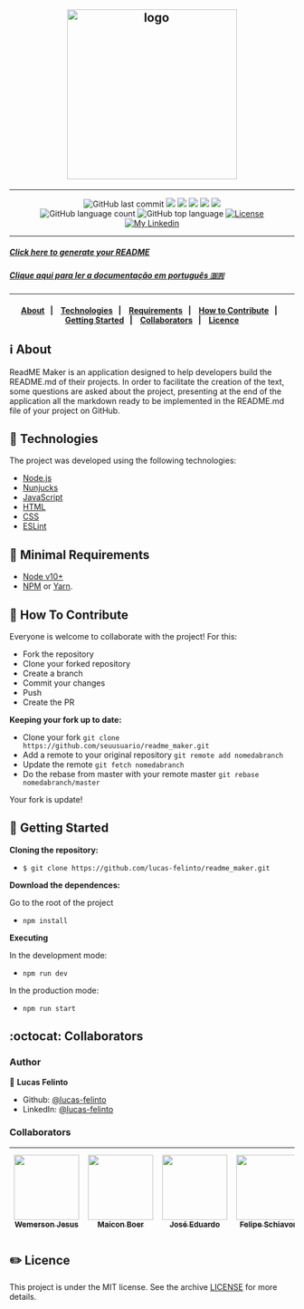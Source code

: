 <h2 align="center">
  <img alt="logo" src="https://dewey.tailorbrands.com/production/brand_version_mockup_image/27/3281058027_05984fd9-6968-4e21-9f5c-00c74f0639e1.png?cb=1594158879" width="300" heigth="200" />
</h2>

---

<p align="center">
  <img alt="GitHub last commit" src="https://img.shields.io/github/last-commit/lucas-felinto/readme_maker">
  <img src="https://img.shields.io/badge/node-%3E%3D%2010.0.0-brightgreen">
  <img src="https://img.shields.io/badge/website-up-brightgreen">
  <img src="https://img.shields.io/github/issues/lucas-felinto/readme_maker">
  <img src="https://img.shields.io/github/issues-closed-raw/lucas-felinto/readme_maker">
  <img src="https://img.shields.io/github/issues-pr-closed-raw/lucas-felinto/readme_maker">
  </br>
  <img alt="GitHub language count" src="https://img.shields.io/github/languages/count/lucas-felinto/readme_maker">
  <img alt="GitHub top language" src="https://img.shields.io/github/languages/top/lucas-felinto/readme_maker">
  <a href="LICENSE">
    <img alt="License" src="https://img.shields.io/badge/license-MIT-%23F8952D">
  </a>
  </br>
  <a href="https://www.linkedin.com/in/lucas-felinto/">
    <img alt="My Linkedin" src="https://img.shields.io/badge/lucasfelinto-%230077B5?style=social&logo=linkedin">
  </a>
</p>

---

##### [Click here to generate your README](https://readme-maker.up.railway.app/)
##### [Clique aqui para ler a documentação em português 🇧🇷](https://github.com/lucas-felinto/readme_maker/blob/master/README-pt.md)

---

<h4 align="center">
  <a href="#information_source-about">About</a>&nbsp;&nbsp;&nbsp;|&nbsp;&nbsp;&nbsp;
  <a href="#rocket-technologies">Technologies</a>&nbsp;&nbsp;&nbsp;|&nbsp;&nbsp;&nbsp;
  <a href="#seedling-minimal-requirements">Requirements</a>&nbsp;&nbsp;&nbsp;|&nbsp;&nbsp;&nbsp;
  <a href="#link-how-to-contribute">How to Contribute</a>&nbsp;&nbsp;&nbsp;|&nbsp;&nbsp;&nbsp;
  <a href="#beginner-getting-started">Getting Started</a>&nbsp;&nbsp;&nbsp;|&nbsp;&nbsp;&nbsp;
  <a href="#octocat-collaborators">Collaborators</a>&nbsp;&nbsp;&nbsp;|&nbsp;&nbsp;&nbsp;
  <a href="#pencil2-licence">Licence</a>
</h4>

## :information_source: About

ReadME Maker is an application designed to help developers build the README.md of their projects. In order to facilitate the creation of the text, some questions are asked about the project, presenting at the end of the application all the markdown ready to be implemented in the README.md file of your project on GitHub.

## :rocket: Technologies

The project was developed using the following technologies:

- [Node.js](https://nodejs.org/)
- [Nunjucks](https://mozilla.github.io/nunjucks/)
- [JavaScript](https://www.javascript.com/)
- [HTML](https://www.w3schools.com/html/)
- [CSS](https://www.w3schools.com/css/)
- [ESLint](https://eslint.org/)

## :seedling: Minimal Requirements

- [Node v10+](https://nodejs.org/en/docs/)
- [NPM](https://www.npmjs.com/) or [Yarn](https://classic.yarnpkg.com/en/docs/).

## :link: How To Contribute

Everyone is welcome to collaborate with the project! For this:

- Fork the repository
- Clone your forked repository
- Create a branch
- Commit your changes
- Push
- Create the PR

<b>Keeping your fork up to date:</b>

- Clone your fork
  `git clone https://github.com/seuusuario/readme_maker.git`
- Add a remote to your original repository
  `git remote add nomedabranch`
- Update the remote
  `git fetch nomedabranch`
- Do the rebase from master with your remote master
  `git rebase nomedabranch/master`

Your fork is update!

## :beginner: Getting Started

<b>Cloning the repository:</b>

- `$ git clone https://github.com/lucas-felinto/readme_maker.git`

<b>Download the dependences:</b>

<p>Go to the root of the project</p>

- `npm install`

<b>Executing</b>

In the development mode:

- `npm run dev`

In the production mode:

- `npm run start`

## :octocat: Collaborators

### Author

👤 **Lucas Felinto**

* Github: [@lucas-felinto](https://github.com/lucas-felinto)
* LinkedIn: [@lucas-felinto](https://linkedin.com/in/lucas-felinto)

### Collaborators

| [<img src="https://avatars1.githubusercontent.com/u/57813174?s=460&u=b945fd8ddf70b205101773a7ab47b1a07576af7c&v=4" width=115><br><sub>Wemerson Jesus</sub>](https://github.com/wejesuss) | [<img src="https://avatars0.githubusercontent.com/u/36867823?s=460&u=247143eb1bccd7a98f86439d4b25da2917062153&v=4" width=115><br><sub>Maicon Boer</sub>](https://github.com/maiconboer) | [<img src="https://avatars0.githubusercontent.com/u/54115624?s=460&u=36c750bc965fde8a88dedbd0aef8c985c3fde0ab&v=4" width=115><br><sub>José Eduardo</sub>](https://github.com/jerp86) | [<img src="https://avatars2.githubusercontent.com/u/56521973?s=460&u=fdcfb7f2c627adc5acb808a00cb9994210d5d3ba&v=4" width=115><br><sub>Felipe Schiavon</sub>](https://github.com/FehSchiavon) | [<img src="https://avatars0.githubusercontent.com/u/34798570?s=460&u=dad702ca711453000d7029f460a59f732db3bc21&v=4" width=115><br><sub>Vinicius Kammradt</sub>](https://github.com/kammradt) |
| :--------------------------------------------------------------------------------------------------------------------------------------------------------------------------------------: | :-------------------------------------------------------------------------------------------------------------------------------------------------------------------------------------: | :----------------------------------------------------------------------------------------------------------------------------------------------------------------------------------: | :------------------------------------------------------------------------------------------------------------------------------------------------------------------------------------------: | :------------------------------------------------------------------------------------------------------------------------------------------------------------------------------------------: |


## :pencil2: Licence

This project is under the MIT license. See the archive [LICENSE](LICENSE) for more details.

